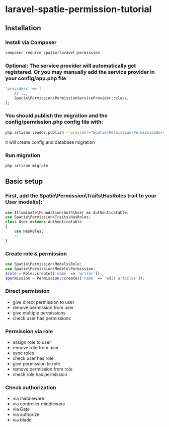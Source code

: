 # laravel-spatie-permission-tutorial

## Installation
### Install via Composer
```bash
composer require spatie/laravel-permission
```
### Optional: The service provider will automatically get registered. Or you may manually add the service provider in your config/app.php file
```bash
'providers' => [
    // ...
    Spatie\Permission\PermissionServiceProvider::class,
];
```
### You should publish the migration and the config/permission.php config file with:
```bash
php artisan vendor:publish --provider="Spatie\Permission\PermissionServiceProvider"
```
it will create config and database migration

### Run migration
```bash
php artisan migrate
```

## Basic setup
### First, add the Spatie\Permission\Traits\HasRoles trait to your User model(s):
```php
use Illuminate\Foundation\Auth\User as Authenticatable;
use Spatie\Permission\Traits\HasRoles;
class User extends Authenticatable
{
    use HasRoles;
    // ...
}
```
### Create role & permission
```php
use Spatie\Permission\Models\Role;
use Spatie\Permission\Models\Permission;
$role = Role::create(['name' => 'writer']);
$permission = Permission::create(['name' => 'edit articles']);
```

### Direct permission
- give direct permission to user
- remove permission from user
- give multiple permissions
- check user has permissions

### Permission via role
- assign role to user
- remove role from user
- sync roles
- check user has role
- give permission to role
- remove permission from role
- check role has permission

### Check authorization
- via middleware
- via controller middleware
- via Gate
- via authorize
- via blade

